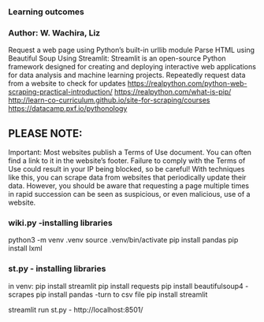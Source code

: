 ### Learning outcomes
### Author: W. Wachira, Liz
Request a web page using Python’s built-in urllib module
Parse HTML using Beautiful Soup
Using Streamlit: Streamlit is an open-source Python framework designed for creating and deploying interactive web applications for data analysis and machine learning projects. 
Repeatedly request data from a website to check for updates
https://realpython.com/python-web-scraping-practical-introduction/ 
https://realpython.com/what-is-pip/
http://learn-co-curriculum.github.io/site-for-scraping/courses
https://datacamp.pxf.io/pythonology 

## PLEASE NOTE: <BEWARE>
Important: Most websites publish a Terms of Use document. You can often find a link to it in the website’s footer.
Failure to comply with the Terms of Use could result in your IP being blocked, so be careful!
With techniques like this, you can scrape data from websites that periodically update their data. However, you should be aware that requesting a page multiple times in rapid succession can be seen as suspicious, or even malicious, use of a website.

### wiki.py -installing libraries
python3 -m venv .venv
source .venv/bin/activate 
pip install pandas
pip install lxml

### st.py - installing libraries
in venv: pip install streamlit
 pip install requests
 pip install beautifulsoup4  -scrapes
 pip install pandas          -turn to csv file
pip install streamlit


 streamlit run st.py - http://localhost:8501/

